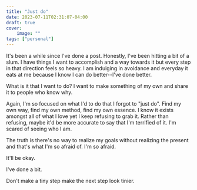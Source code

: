 ```yaml
---
title: "Just do"
date: 2023-07-11T02:31:07-04:00
draft: true
cover:
    image: ""
tags: ["personal"]
---
```


It's been a while since I've done a post. Honestly, I've been hitting a bit of a slum. I have things I want to accomplish and a way towards it but every step in that direction feels so heavy. I am indulging in avoidance and everyday it eats at me because I know I can do better--I've done better.

What is it that I want to do? I want to make something of my own and share it to people who know why.

Again, I'm so focused on what I'd to do that I forgot to "just do". Find my own way, find my own method, find my own essence. I know it exists amongst all of what I love yet I keep refusing to grab it. Rather than refusing, maybe it'd be more accurate to say that I'm terrified of it. I'm scared of seeing who I am.

The truth is there's no way to realize my goals without realizing the present and that's what I'm so afraid of. I'm so afraid.

It'll be okay.

I've done a bit.

Don't make a tiny step make the next step look tinier.
